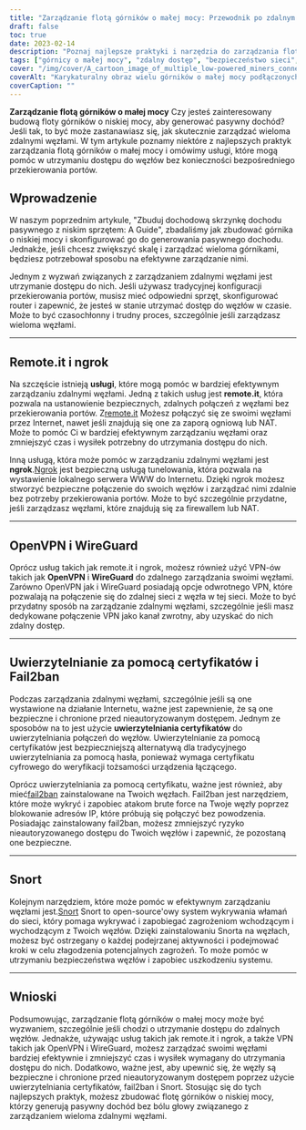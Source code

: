 ```yaml
---
title: "Zarządzanie flotą górników o małej mocy: Przewodnik po zdalnym dostępie i bezpieczeństwie"
draft: false
toc: true
date: 2023-02-14
description: "Poznaj najlepsze praktyki i narzędzia do zarządzania flotą górników o małej mocy, w tym remote.it, ngrok, OpenVPN, WireGuard i inne."
tags: ["górnicy o małej mocy", "zdalny dostęp", "bezpieczeństwo sieci", "openvpn", "wireguard", "snort", "ngrok"]
cover: "/img/cover/A_cartoon_image_of_multiple_low-powered_miners_connected.png"
coverAlt: "Karykaturalny obraz wielu górników o małej mocy podłączonych do koncentratora sieciowego z narzędziami omawianymi w artykule."
coverCaption: ""
---
```


**Zarządzanie flotą górników o małej mocy**
Czy jesteś zainteresowany budową floty górników o niskiej mocy, aby generować pasywny dochód? Jeśli tak, to być może zastanawiasz się, jak skutecznie zarządzać wieloma zdalnymi węzłami. W tym artykule poznamy niektóre z najlepszych praktyk zarządzania flotą górników o małej mocy i omówimy usługi, które mogą pomóc w utrzymaniu dostępu do węzłów bez konieczności bezpośredniego przekierowania portów.

## Wprowadzenie
W naszym poprzednim artykule, "Zbuduj dochodową skrzynkę dochodu pasywnego z niskim sprzętem: A Guide", zbadaliśmy jak zbudować górnika o niskiej mocy i skonfigurować go do generowania pasywnego dochodu. Jednakże, jeśli chcesz zwiększyć skalę i zarządzać wieloma górnikami, będziesz potrzebował sposobu na efektywne zarządzanie nimi.

Jednym z wyzwań związanych z zarządzaniem zdalnymi węzłami jest utrzymanie dostępu do nich. Jeśli używasz tradycyjnej konfiguracji przekierowania portów, musisz mieć odpowiedni sprzęt, skonfigurować router i zapewnić, że jesteś w stanie utrzymać dostęp do węzłów w czasie. Może to być czasochłonny i trudny proces, szczególnie jeśli zarządzasz wieloma węzłami.

______

## Remote.it i ngrok

Na szczęście istnieją **usługi**, które mogą pomóc w bardziej efektywnym zarządzaniu zdalnymi węzłami. Jedną z takich usług jest **remote.it**, która pozwala na ustanowienie bezpiecznych, zdalnych połączeń z węzłami bez przekierowania portów. Z[remote.it](https://www.remote.it/) Możesz połączyć się ze swoimi węzłami przez Internet, nawet jeśli znajdują się one za zaporą ogniową lub NAT. Może to pomóc Ci w bardziej efektywnym zarządzaniu węzłami oraz zmniejszyć czas i wysiłek potrzebny do utrzymania dostępu do nich.

Inną usługą, która może pomóc w zarządzaniu zdalnymi węzłami jest **ngrok**.[Ngrok](https://ngrok.com/) jest bezpieczną usługą tunelowania, która pozwala na wystawienie lokalnego serwera WWW do Internetu. Dzięki ngrok możesz stworzyć bezpieczne połączenie do swoich węzłów i zarządzać nimi zdalnie bez potrzeby przekierowania portów. Może to być szczególnie przydatne, jeśli zarządzasz węzłami, które znajdują się za firewallem lub NAT.

______

## OpenVPN i WireGuard

Oprócz usług takich jak remote.it i ngrok, możesz również użyć VPN-ów takich jak **OpenVPN** i **WireGuard** do zdalnego zarządzania swoimi węzłami. Zarówno OpenVPN jak i WireGuard posiadają opcje odwrotnego VPN, które pozwalają na połączenie się do zdalnej sieci z węzła w tej sieci. Może to być przydatny sposób na zarządzanie zdalnymi węzłami, szczególnie jeśli masz dedykowane połączenie VPN jako kanał zwrotny, aby uzyskać do nich zdalny dostęp.

______

## Uwierzytelnianie za pomocą certyfikatów i Fail2ban

Podczas zarządzania zdalnymi węzłami, szczególnie jeśli są one wystawione na działanie Internetu, ważne jest zapewnienie, że są one bezpieczne i chronione przed nieautoryzowanym dostępem. Jednym ze sposobów na to jest użycie **uwierzytelniania certyfikatów** do uwierzytelniania połączeń do węzłów. Uwierzytelnianie za pomocą certyfikatów jest bezpieczniejszą alternatywą dla tradycyjnego uwierzytelniania za pomocą hasła, ponieważ wymaga certyfikatu cyfrowego do weryfikacji tożsamości urządzenia łączącego.

Oprócz uwierzytelniania za pomocą certyfikatu, ważne jest również, aby mieć[fail2ban](https://www.fail2ban.org/wiki/index.php/Main_Page) zainstalowane na Twoich węzłach. Fail2ban jest narzędziem, które może wykryć i zapobiec atakom brute force na Twoje węzły poprzez blokowanie adresów IP, które próbują się połączyć bez powodzenia. Posiadając zainstalowany fail2ban, możesz zmniejszyć ryzyko nieautoryzowanego dostępu do Twoich węzłów i zapewnić, że pozostaną one bezpieczne.

______

## Snort

Kolejnym narzędziem, które może pomóc w efektywnym zarządzaniu węzłami jest.[Snort](https://www.snort.org/) Snort to open-source'owy system wykrywania włamań do sieci, który pomaga wykrywać i zapobiegać zagrożeniom wchodzącym i wychodzącym z Twoich węzłów. Dzięki zainstalowaniu Snorta na węzłach, możesz być ostrzegany o każdej podejrzanej aktywności i podejmować kroki w celu złagodzenia potencjalnych zagrożeń. To może pomóc w utrzymaniu bezpieczeństwa węzłów i zapobiec uszkodzeniu systemu.

______

## Wnioski

Podsumowując, zarządzanie flotą górników o małej mocy może być wyzwaniem, szczególnie jeśli chodzi o utrzymanie dostępu do zdalnych węzłów. Jednakże, używając usług takich jak remote.it i ngrok, a także VPN takich jak OpenVPN i WireGuard, możesz zarządzać swoimi węzłami bardziej efektywnie i zmniejszyć czas i wysiłek wymagany do utrzymania dostępu do nich. Dodatkowo, ważne jest, aby upewnić się, że węzły są bezpieczne i chronione przed nieautoryzowanym dostępem poprzez użycie uwierzytelniania certyfikatów, fail2ban i Snort. Stosując się do tych najlepszych praktyk, możesz zbudować flotę górników o niskiej mocy, którzy generują pasywny dochód bez bólu głowy związanego z zarządzaniem wieloma zdalnymi węzłami.
